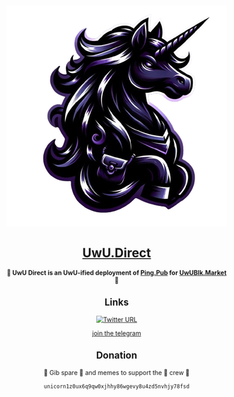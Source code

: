 <div align="center">

![UwU Direct](./public/uwublack.webp)

<h1><a href=https://uwu.direct>UwU.Direct</a></h1>

**🏴 UwU Direct is an UwU-ified deployment of <a href=https://github.com/ping-pub/explorer>Ping.Pub</a> for <a href=https://uwublk.market/>UwUBlk.Market</a> 🏴**

## Links
[![Twitter URL](https://img.shields.io/twitter/url/https/twitter.com/bukotsunikki.svg?style=social&label=Follow%20%40unicornandhax)](https://twitter.com/unicornandhax)

<a href=http://t.me/unicorn_black_market>join the telegram</a>
## Donation

🥺 Gib spare 🦄 and memes to support the 🏴 crew 🙏

```
unicorn1z0ux6q9qw0xjhhy86wgevy8u4zd5nvhjy78fsd
```

